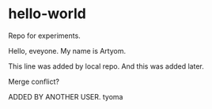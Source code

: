 # hello-world
Repo for experiments.

Hello, eveyone. My name is Artyom.

This line was added by local repo. And this was added later.



Merge conflict?



ADDED BY ANOTHER USER. tyoma

